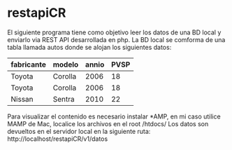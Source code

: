 # restapiCR
El siguiente programa tiene como objetivo leer los datos de una BD local y enviarlo via REST API desarrollada en php.
La BD local se comforma de una tabla llamada autos donde se alojan los siguientes datos:

|fabricante | modelo | annio | PVSP |
|-----------|--------|-------|------|
|Toyota|Corolla|2006|18|
|Toyota|Corolla|2006|18|
|Nissan|Sentra|2010|22|

Para visualizar el contenido es necesario instalar *AMP, en mi caso utilice MAMP de Mac, localice los archivos en el root /htdocs/
Los datos son devueltos en el servidor local en la siguiente ruta:
http://localhost/restapiCR/v1/datos
